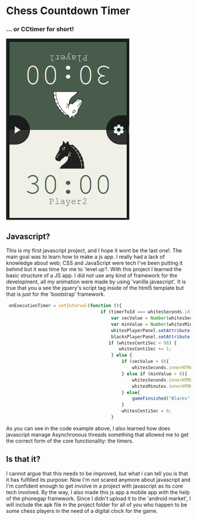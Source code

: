 # Chess Countdown Timer
### ... or CCtimer for short!
![App Screen](https://github.com/rflappo/CCtimer/blob/master/Screenshot.png)
## Javascript?
This is my first javascript project, and I hope it wont be the last one!.
The main goal was to learn how to make a js app. I really had a lack of knowledge about web; CSS and JavaScript were tech I've been putting it behind but it was time for me to 'level up'!.
With this project I learned the basic structure of a JS app. I did not use any kind of framework for the development, all my animation were made by using 'vanilla javascript'. It is true that you a see the jquery's script tag inside of the html5 template but that is just for the 'bootstrap' framework.
```javascript
 onExecutionTimer = setInterval(function (){
                                    if (timerToId === whitesSeconds.id){
	                                    var secValue = Number(whitesSeconds.innerHTML);
                                        var minValue = Number(whitesMinutes.innerHTML);
                                        whitesPlayerPanel.setAttribute("onclick", "countDown('"+blacksSeconds.id+"')");
                                        blacksPlayerPanel.setAttribute("onclick", "");
                                       if (whitesCentiSec < 98) {
                                           whitesCentiSec += 1;
                                        } else {
                                            if (secValue > 0){
                                                whitesSeconds.innerHTML = (secValue - 1).toString();
                                            } else if (minValue > 0){
                                                whitesSeconds.innerHTML = "59";
                                                whitesMinutes.innerHTML = (minValue - 1).toString();
                                            } else{
                                                gameFinnished("Blacks");
                                            }
                                            whitesCentiSec = 0;
                                        }

```
As you can see in the code example above, I also learned how does javascript manage Asynchronous threads something that allowed me to get the correct form of the core functionality: the timers.

## Is that it?
I cannot argue that this needs to be improved, but what i can tell you is that it has fulfilled its purpose: Now I'm not scared anymore about javascript and I'm confident enough to get involve in a project with javascript as its core tech involved.
By the way, I also made this js app a mobile app with the help of the phonegap framework. Since I didn't upload it to the 'android market', I will include the apk file in the project folder for all of you who happen to be some chess players in the need of a digital clock for the game.